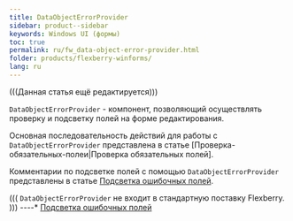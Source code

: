 ```yaml
---
title: DataObjectErrorProvider
sidebar: product--sidebar
keywords: Windows UI (формы)
toc: true
permalink: ru/fw_data-object-error-provider.html
folder: products/flexberry-winforms/
lang: ru
---
```


(((Данная статья ещё редактируется)))

`DataObjectErrorProvider` - компонент, позволяющий осуществлять проверку и подсветку полей на форме редактирования. 

Основная последовательность действий для работы с `DataObjectErrorProvider` представлена в статье [Проверка-обязательных-полеи|Проверка обязательных полей]. 

Комментарии по подсветке полей с помощью `DataObjectErrorProvider` представлены в статье [Подсветка ошибочных полей](прикладные-системы_Подсветка-ошибочных-полеи.html).

(((
<msg type=important>
`DataObjectErrorProvider` не входит в стандартную поставку Flexberry.</msg>
)))
----* [Подсветка ошибочных полей](прикладные-системы_Подсветка-ошибочных-полеи.html)